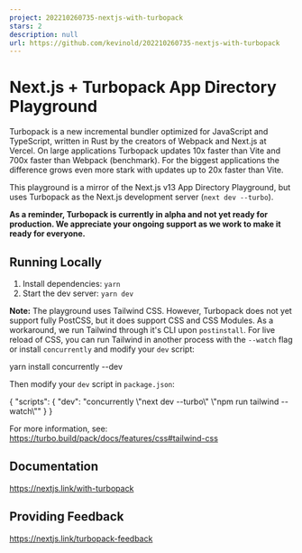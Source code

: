```yaml
---
project: 202210260735-nextjs-with-turbopack
stars: 2
description: null
url: https://github.com/kevinold/202210260735-nextjs-with-turbopack
---
```


Next.js + Turbopack App Directory Playground
============================================

Turbopack is a new incremental bundler optimized for JavaScript and TypeScript, written in Rust by the creators of Webpack and Next.js at Vercel. On large applications Turbopack updates 10x faster than Vite and 700x faster than Webpack (benchmark). For the biggest applications the difference grows even more stark with updates up to 20x faster than Vite.

This playground is a mirror of the Next.js v13 App Directory Playground, but uses Turbopack as the Next.js development server (`next dev --turbo`).

**As a reminder, Turbopack is currently in alpha and not yet ready for production. We appreciate your ongoing support as we work to make it ready for everyone.**

Running Locally
---------------

1.  Install dependencies: `yarn`
2.  Start the dev server: `yarn dev`

**Note:** The playground uses Tailwind CSS. However, Turbopack does not yet support fully PostCSS, but it does support CSS and CSS Modules. As a workaround, we run Tailwind through it's CLI upon `postinstall`. For live reload of CSS, you can run Tailwind in another process with the `--watch` flag or install `concurrently` and modify your `dev` script:

yarn install concurrently --dev

Then modify your `dev` script in `package.json`:

{
  "scripts": {
    "dev": "concurrently \\"next dev --turbo\\" \\"npm run tailwind --watch\\""
  }
}

For more information, see: https://turbo.build/pack/docs/features/css#tailwind-css

Documentation
-------------

https://nextjs.link/with-turbopack

Providing Feedback
------------------

https://nextjs.link/turbopack-feedback
